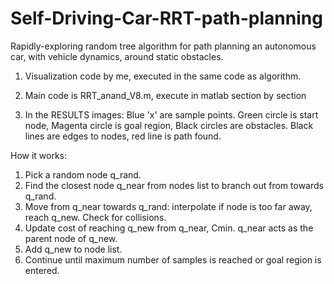 # Self-Driving-Car-RRT-path-planning
Rapidly-exploring random tree algorithm for path planning an autonomous car, with vehicle dynamics, around static obstacles. 

1) Visualization code by me, executed in the same code as algorithm.

2) Main code is RRT_anand_V8.m, execute in matlab section by section

3) In the RESULTS images:
Blue 'x' are sample points.
Green circle is start node, Magenta circle is goal region, Black circles are obstacles.
Black lines are edges to nodes, red line is path found.          

How it works: 
1. Pick a random node q_rand.
2. Find the closest node q_near from nodes list to branch out from
towards q_rand.
3. Move from q_near towards q_rand: interpolate if node is too far away,
reach q_new. Check for collisions.
4. Update cost of reaching q_new from q_near, Cmin. q_near
acts as the parent node of q_new.
5. Add q_new to node list.
6. Continue until maximum number of samples is reached or goal region is
entered.

